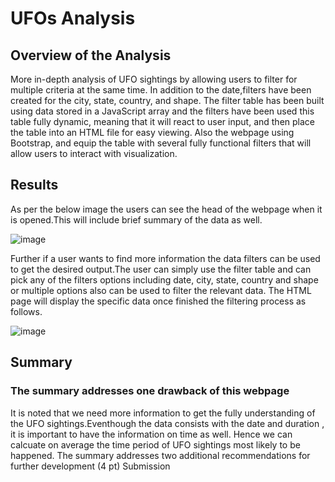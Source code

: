 # UFOs Analysis

## Overview of the Analysis
More in-depth analysis of UFO sightings by allowing users to filter for multiple criteria at the same time. In addition to the date,filters have been created for the city, state, country, and shape.
The filter table has been built using data stored in a JavaScript array and the filters have been used this table fully dynamic, meaning that it will react to user input, and then place the table into an HTML file for easy viewing.
Also the webpage using Bootstrap, and equip the table with several fully functional filters that will allow users to interact with visualization. 

## Results

As per the below image the users can see the head of the webpage when it is opened.This will include brief summary of the data as well. 

![image](https://user-images.githubusercontent.com/93173498/150068093-c3ed6bd6-3ef3-4f08-996a-9cd40d1af200.png)





Further if a user wants to find more information the data filters can be used to get the desired output.The user can simply use the filter table and can pick any of the filters options including date, city, state, country and shape or multiple options also can be used to filter the relevant data. The HTML page will display the specific data once finished the filtering process as follows.





![image](https://user-images.githubusercontent.com/93173498/150068801-88ba39a2-f506-45a2-ac36-56aba4b88ad7.png)





## Summary

### The summary addresses one drawback of this webpage
It is noted that we need more information to get the fully understanding of the UFO sightings.Eventhough the data consists with the date and duration , it is important to have the information on time as well. Hence we can calcuate on average the time period of UFO sightings most likely to be happened. 
The summary addresses two additional recommendations for further development (4 pt)
Submission
